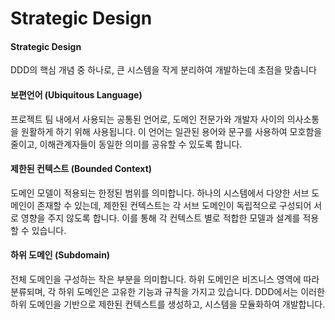 # Strategic Design

#### Strategic Design

DDD의 핵심 개념 중 하나로, 큰 시스템을 작게 분리하여 개발하는데 초점을 맞춥니다

#### 보편언어 (Ubiquitous Language)

프로젝트 팀 내에서 사용되는 공통된 언어로, 도메인 전문가와 개발자 사이의 의사소통을 원활하게 하기 위해 사용됩니다. 이 언어는 일관된 용어와 문구를 사용하여 모호함을 줄이고, 이해관계자들이 동일한 의미를 공유할 수 있도록 합니다.

#### 제한된 컨텍스트 (Bounded Context)

도메인 모델이 적용되는 한정된 범위를 의미합니다. 하나의 시스템에서 다양한 서브 도메인이 존재할 수 있는데, 제한된 컨텍스트는 각 서브 도메인이 독립적으로 구성되어 서로 영향을 주지 않도록 합니다. 이를 통해 각 컨텍스트 별로 적합한 모델과 설계를 적용할 수 있습니다.

#### 하위 도메인 (Subdomain)

전체 도메인을 구성하는 작은 부분을 의미합니다. 하위 도메인은 비즈니스 영역에 따라 분류되며, 각 하위 도메인은 고유한 기능과 규칙을 가지고 있습니다. DDD에서는 이러한 하위 도메인을 기반으로 제한된 컨텍스트를 생성하고, 시스템을 모듈화하여 개발합니다.
